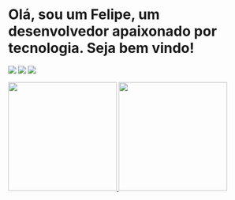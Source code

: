 # Olá, sou um Felipe, um desenvolvedor apaixonado por tecnologia. Seja bem vindo!

[<img src="https://img.shields.io/badge/linkedin-%230077B5.svg?&style=for-the-badge&logo=linkedin&logoColor=white" />](https://www.linkedin.com/in/felipe-muros-48367433/) [<img src = "https://img.shields.io/badge/instagram-%23E4405F.svg?&style=for-the-badge&logo=instagram&logoColor=white">](https://www.instagram.com/felipe.muros/) [<img src = "https://img.shields.io/badge/facebook-%231877F2.svg?&style=for-the-badge&logo=facebook&logoColor=white">](https://www.facebook.com/xlipxlip)

<div>
  <a href="https://github.com/murosfc">
  <img height="220em" src="https://github-readme-stats.vercel.app/api?username=murosfc&show_icons=true&theme=gruvbox&include_all_commits=true&count_private=true"/>
    
   
  <img height="220em" src="https://github-readme-stats.vercel.app/api/top-langs/?username=murosfc&layout=compact&langs_count=7&theme=gruvbox"/>
</div>
  
